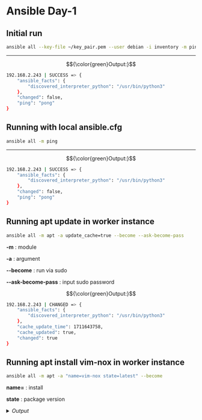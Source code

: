 # Ansible Day-1

## Initial run
```bash
ansible all --key-file ~/key_pair.pem --user debian -i inventory -m ping
```
<hr>

$${\color{green}Output:}$$

```bash
192.168.2.243 | SUCCESS => {
    "ansible_facts": {
        "discovered_interpreter_python": "/usr/bin/python3"
    },
    "changed": false,
    "ping": "pong"
}
```

## Running with local ansible.cfg
```bash
ansible all -m ping
```
<hr>

$${\color{green}Output:}$$

```bash
192.168.2.243 | SUCCESS => {
    "ansible_facts": {
        "discovered_interpreter_python": "/usr/bin/python3"
    },
    "changed": false,
    "ping": "pong"
}
```

## Running **apt update** in worker instance
```bash
ansible all -m apt -a update_cache=true --become --ask-become-pass
```

**-m** : module

**-a** : argument

**--become** : run via sudo

**--ask-become-pass** : input sudo password


$${\color{green}Output:}$$

```bash
192.168.2.243 | CHANGED => {
    "ansible_facts": {
        "discovered_interpreter_python": "/usr/bin/python3"
    },
    "cache_update_time": 1711643758,
    "cache_updated": true,
    "changed": true
}
```

## Running **apt install vim-nox** in worker instance
```bash
ansible all -m apt -a "name=vim-nox state=latest" --become
```

**name=** : install <package>

**state** : package version

<details>
  <summary><i>Output</i></summary>
$${\color{green}Output:}$$

```bash
192.168.2.243 | CHANGED => {
    "ansible_facts": {
        "discovered_interpreter_python": "/usr/bin/python3"
    },
    "cache_update_time": 1711643758,
    "cache_updated": true,
    "changed": true
}
```
</details>



